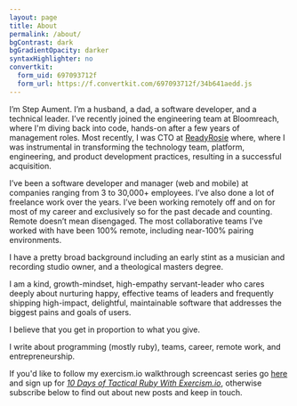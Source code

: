 ```yaml
---
layout: page
title: About
permalink: /about/
bgContrast: dark
bgGradientOpacity: darker
syntaxHighlighter: no
convertkit:
  form_uid: 697093712f
  form_url: https://f.convertkit.com/697093712f/34b641aedd.js
---
```


I’m Step Aument. I’m a husband, a dad, a software developer, and a technical leader. I’ve recently joined the engineering team at Bloomreach, where I'm diving back into code, hands-on after a few years of management roles. Most recently, I was CTO at [ReadyRosie](https://www.readyrosie.com/) where, where I was instrumental in transforming the technology team, platform, engineering, and product development practices, resulting in a successful acquisition.

I’ve been a software developer and manager (web and mobile) at companies ranging from 3 to 30,000+ employees. I’ve also done a lot of freelance work over the years. I’ve been working remotely off and on for most of my career and exclusively so for the past decade and counting. Remote doesn’t mean disengaged. The most collaborative teams I’ve worked with have been 100% remote, including near-100% pairing environments.

I have a pretty broad background including an early stint as a musician and recording studio owner, and a theological masters degree.

I am a kind, growth-mindset, high-empathy servant-leader who cares deeply about nurturing happy, effective teams of leaders and frequently shipping high-impact, delightful, maintainable software that addresses the biggest pains and goals of users.

I believe that you get in proportion to what you give.

I write about programming (mostly ruby), teams, career, remote work, and entrepreneurship.

If you'd like to follow my exercism.io walkthrough screencast series go [here](/10dotr/) and sign up for [_10 Days of Tactical Ruby With Exercism.io_](/10dotr/), otherwise subscribe below to find out about new posts and keep in touch.
